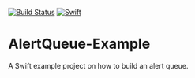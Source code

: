 [![Build 
Status](https://travis-ci.org/wibosco/AlertQueue-Example.svg)](https://travis-ci.org/wibosco/AlertQueue-Example)
<a href="https://swift.org"><img src="https://img.shields.io/badge/Swift-5.0-orange.svg?style=flat" alt="Swift" 
/></a>

# AlertQueue-Example
A Swift example project on how to build an alert queue.
